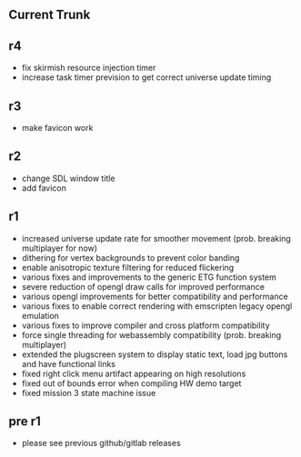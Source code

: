 ## Current Trunk

## r4
- fix skirmish resource injection timer
- increase task timer prevision to get correct universe update timing

## r3
- make favicon work

## r2
- change SDL window title
- add favicon

## r1
- increased universe update rate for smoother movement (prob. breaking multiplayer for now)
- dithering for vertex backgrounds to prevent color banding
- enable anisotropic texture filtering for reduced flickering
- various fixes and improvements to the generic ETG function system
- severe reduction of opengl draw calls for improved performance
- various opengl improvements for better compatibility and performance
- various fixes to enable correct rendering with emscripten legacy opengl emulation
- various fixes to improve compiler and cross platform compatibility
- force single threading for webassembly compatibility (prob. breaking multiplayer)
- extended the plugscreen system to display static text, load jpg buttons and have functional links
- fixed right click menu artifact appearing on high resolutions
- fixed out of bounds error when compiling HW demo target
- fixed mission 3 state machine issue

## pre r1
- please see previous github/gitlab releases
